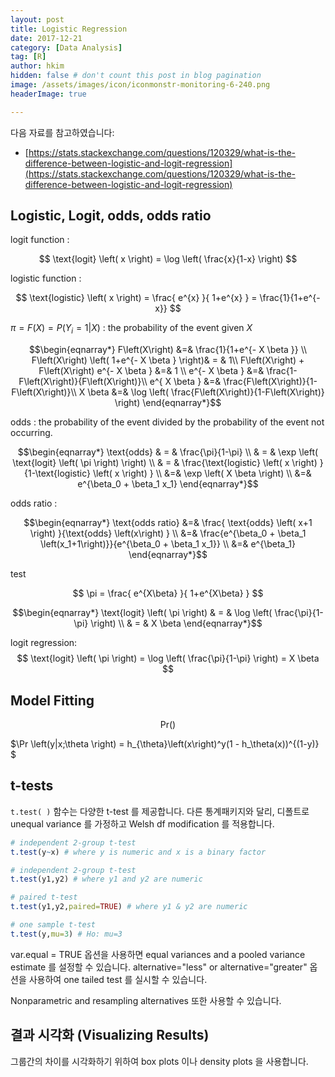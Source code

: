 ```yaml
---
layout: post  
title: Logistic Regression  
date: 2017-12-21  
category: [Data Analysis]  
tag: [R]  
author: hkim  
hidden: false # don't count this post in blog pagination  
image: /assets/images/icon/iconmonstr-monitoring-6-240.png  
headerImage: true

---
```


다음 자료를 참고하였습니다:  
- [https://stats.stackexchange.com/questions/120329/what-is-the-difference-between-logistic-and-logit-regression](https://stats.stackexchange.com/questions/120329/what-is-the-difference-between-logistic-and-logit-regression)




## Logistic, Logit, odds, odds ratio

$\text{logit function}$ :

$$
\text{logit} \left( x \right) = \log \left( \frac{x}{1-x} \right)
$$

$\text{logistic function}$ :

$$
\text{logistic} \left( x \right) = \frac{ e^{x} }{ 1+e^{x} } = \frac{1}{1+e^{-x}}
$$


$\pi = F\left(X\right) = P \left( Y_i = 1 | X \right)$ : the probability of the event given $X$

$$\begin{eqnarray*}
F\left(X\right) &=& \frac{1}{1+e^{- X \beta }} \\
F\left(X\right) \left( 1+e^{- X \beta } \right)& = & 1\\
F\left(X\right)  + F\left(X\right) e^{- X \beta } &=& 1 \\
e^{- X \beta } &=& \frac{1-F\left(X\right)}{F\left(X\right)}\\
e^{ X \beta } &=& \frac{F\left(X\right)}{1-F\left(X\right)}\\
X \beta &=& \log \left( \frac{F\left(X\right)}{1-F\left(X\right)} \right)
\end{eqnarray*}$$



$\text{odds}$ : the probability of the event divided by the probability of the event not occurring.

$$\begin{eqnarray*}
\text{odds}
& = & \frac{\pi}{1-\pi} \\
& = & \exp \left( \text{logit} \left( \pi \right) \right) \\
& = & \frac{\text{logistic} \left( x \right) }{1-\text{logistic} \left( x \right) } \\
&=& \exp \left( X \beta \right) \\
&=& e^{\beta_0 + \beta_1 x_1}
\end{eqnarray*}$$


$\text{odds ratio}$ :

$$\begin{eqnarray*}
\text{odds ratio}
&=& \frac{ \text{odds} \left( x+1 \right) }{\text{odds} \left(x\right) } \\
&=& \frac{e^{\beta_0 + \beta_1 \left(x_1+1\right)}}{e^{\beta_0 + \beta_1 x_1}} \\
&=& e^{\beta_1}
\end{eqnarray*}$$


test



$$
\pi = \frac{ e^{X\beta} }{ 1+e^{X\beta} }
$$



$$\begin{eqnarray*}
\text{logit} \left( \pi \right)
& = & \log \left( \frac{\pi}{1-\pi} \right) \\
& = & X \beta
\end{eqnarray*}$$




logit regression:
$$
\text{logit} \left( \pi \right) = \log \left( \frac{\pi}{1-\pi} \right) = X \beta
$$


## Model Fitting


$$ \text{Pr} \left( \right)  $$


$\Pr \left(y|x;\theta \right) = h_{\theta}\left(x\right)^y(1 - h_\theta(x))^{(1-y)} $

## t-tests

`t.test( )` 함수는 다양한 t-test 를 제공합니다. 다른 통계패키지와 달리, 디폴트로 unequal variance 를 가정하고 Welsh df modification 를 적용합니다.


```r
# independent 2-group t-test
t.test(y~x) # where y is numeric and x is a binary factor

# independent 2-group t-test
t.test(y1,y2) # where y1 and y2 are numeric

# paired t-test
t.test(y1,y2,paired=TRUE) # where y1 & y2 are numeric

# one sample t-test
t.test(y,mu=3) # Ho: mu=3
```

var.equal = TRUE 옵션을 사용하면 equal variances and a pooled variance estimate 를 설정할 수 있습니다. alternative="less" or alternative="greater" 옵션을 사용하여 one tailed test 를 실시할 수 있습니다.

Nonparametric and resampling alternatives 또한 사용할 수 있습니다.

## 결과 시각화 (Visualizing Results)

그룹간의 차이를 시각화하기 위하여 box plots 이나 density plots 을 사용합니다.
